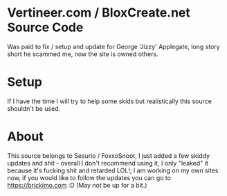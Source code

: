 # Vertineer.com / BloxCreate.net Source Code
Was paid to fix / setup and update for George 'Jizzy' Applegate, long story short he scammed me, now the site is owned others.

# Setup
If I have the time I will try to help some skids but realistically this source shouldn't be used.

# About
This source belongs to Sesurio / FoxxoSnoot, I just added a few skiddy updates and shit - overall I don't recommend using it, I only "leaked" it because it's fucking shit and retarded LOL!; I am working on my own sites now, if you would like to follow the updates you can go to https://brickimo.com :D (May not be up for a bit.)